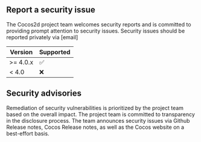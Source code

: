 ## Report a security issue

The Cocos2d project team welcomes security reports and is committed to providing prompt attention to security issues.
Security issues should be reported privately via [email]

| Version | Supported          |
| ------- | ------------------ |
| >= 4.0.x| :white_check_mark: |
| < 4.0   | :x:                |

## Security advisories

Remediation of security vulnerabilities is prioritized by the project team based on the overall impact.
The project team is committed to transparency in the disclosure process.
The team announces security issues via Github Release notes, Cocos Release notes, as well as the Cocos website on a best-effort basis.
